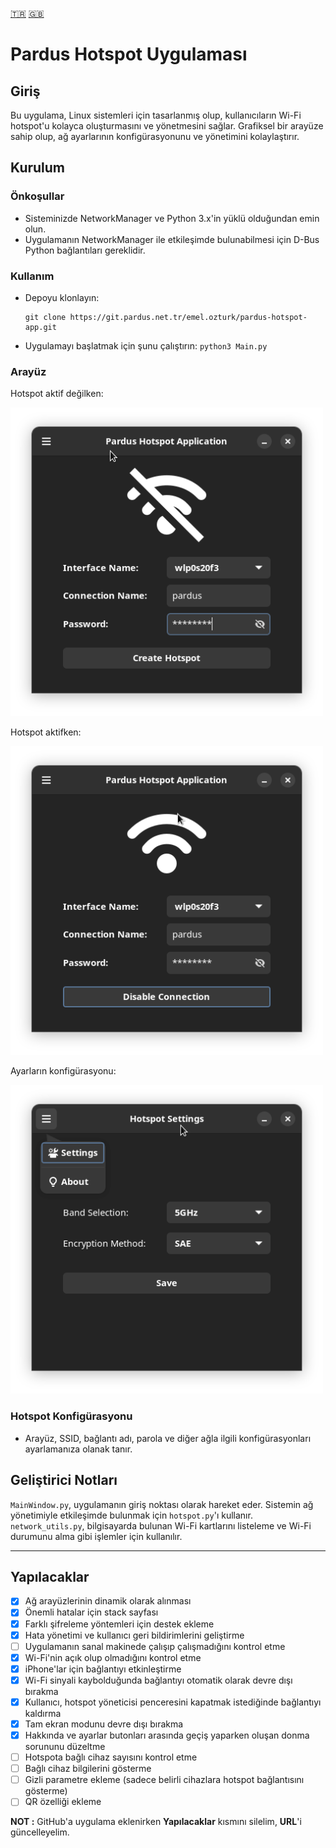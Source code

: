 [🇹🇷](README_TR.md) [🇬🇧](README.md)

# Pardus Hotspot Uygulaması

## Giriş
Bu uygulama, Linux sistemleri için tasarlanmış olup, kullanıcıların Wi-Fi hotspot'u kolayca oluşturmasını ve yönetmesini sağlar.
Grafiksel bir arayüze sahip olup, ağ ayarlarının konfigürasyonunu ve yönetimini kolaylaştırır.

## Kurulum

### Önkoşullar
- Sisteminizde NetworkManager ve Python 3.x'in yüklü olduğundan emin olun.
- Uygulamanın NetworkManager ile etkileşimde bulunabilmesi için D-Bus Python bağlantıları gereklidir.

### Kullanım
- Depoyu klonlayın:

    ```
    git clone https://git.pardus.net.tr/emel.ozturk/pardus-hotspot-app.git
    ```

- Uygulamayı başlatmak için şunu çalıştırın:
    `python3 Main.py`

### Arayüz

Hotspot aktif değilken:

<img src="img/disable.png" alt="Hotspot Devre Dışı" width="500" height="auto"/>

Hotspot aktifken:

<img src="img/enable.png" alt="Hotspot Etkin" width="500" height="auto"/>

Ayarların konfigürasyonu:

<img src="img/settings.png" alt="Hotspot Ayarları" width="500" height="auto"/>

### Hotspot Konfigürasyonu
- Arayüz, SSID, bağlantı adı, parola ve diğer ağla ilgili konfigürasyonları ayarlamanıza olanak tanır.

## Geliştirici Notları
`MainWindow.py`, uygulamanın giriş noktası olarak hareket eder. Sistemin ağ yönetimiyle etkileşimde bulunmak için `hotspot.py`'ı kullanır.
`network_utils.py`, bilgisayarda bulunan Wi-Fi kartlarını listeleme ve Wi-Fi durumunu alma gibi işlemler için kullanılır.

___
## Yapılacaklar
- [x] Ağ arayüzlerinin dinamik olarak alınması
- [x] Önemli hatalar için stack sayfası
- [x] Farklı şifreleme yöntemleri için destek ekleme
- [x] Hata yönetimi ve kullanıcı geri bildirimlerini geliştirme
- [ ] Uygulamanın sanal makinede çalışıp çalışmadığını kontrol etme
- [x] Wi-Fi'nin açık olup olmadığını kontrol etme
- [x] iPhone'lar için bağlantıyı etkinleştirme
- [x] Wi-Fi sinyali kaybolduğunda bağlantıyı otomatik olarak devre dışı bırakma
- [x] Kullanıcı, hotspot yöneticisi penceresini kapatmak istediğinde bağlantıyı kaldırma
- [x] Tam ekran modunu devre dışı bırakma
- [x] Hakkında ve ayarlar butonları arasında geçiş yaparken oluşan donma sorununu düzeltme
- [ ] Hotspota bağlı cihaz sayısını kontrol etme
- [ ] Bağlı cihaz bilgilerini gösterme
- [ ] Gizli parametre ekleme (sadece belirli cihazlara hotspot bağlantısını gösterme)
- [ ] QR özelliği ekleme

__NOT :__ GitHub'a uygulama eklenirken __Yapılacaklar__ kısmını silelim,
__URL__'i güncelleyelim.
